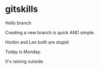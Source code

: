 # gitskills

Hello branch

Creating a new branch is quick AND simple.

Horbin and Leo both are stupid

Today is Monday.

It's raining outside.
